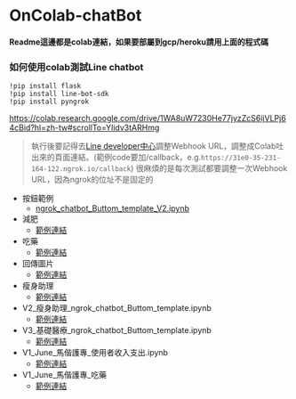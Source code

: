 # OnColab-chatBot 
#### Readme這邊都是colab連結，如果要部屬到gcp/heroku請用上面的程式碼
### 如何使用colab測試Line chatbot
```
!pip install flask
!pip install line-bot-sdk
!pip install pyngrok
```
https://colab.research.google.com/drive/1WA8uW7230He77jyzZcS6ijVLPj64cBid?hl=zh-tw#scrollTo=YIidv3tARHmg
> 執行後要記得去[Line developer中心](https://developers.line.biz/console/)調整Webhook URL，調整成Colab吐出來的頁面連結。(範例code要加/callback，e.g.`https://31e0-35-231-164-122.ngrok.io/callback`)
> 很麻煩的是每次測試都要調整一次Webhook URL，因為ngrok的位址不是固定的


- 按鈕範例
  - [ngrok_chatbot_Buttom_template_V2.ipynb](https://colab.research.google.com/drive/1N_HBu17HyQLwNsHDuEeAkS9QAOH85Ydy?usp=sharing)
- 減肥
  - [範例連結](https://colab.research.google.com/drive/1IVuyqkquDfJkwFoOtATVAXYtZS_F-Tlk?hl=zh-tw#scrollTo=mSi-0mnRRGUm)  
- 吃藥
  - [範例連結](https://colab.research.google.com/drive/1OhgmCpUblTxximffTfmRGx7Ghb6ZjOZQ?hl=zh-tw#scrollTo=Lmazs04mRIQl)
- 回傳圖片
  - [範例連結](https://colab.research.google.com/drive/1Z7Zq2TKwWXRAhsv8WzKN5HKVGNEeN9b6?hl=zh-tw#scrollTo=Lmazs04mRIQl) 
- 瘦身助理
  - [範例連結](https://colab.research.google.com/drive/13k5Ouw2WZMdOx3_xN9qEs_bXjYGaxCXT?hl=zh-tw#scrollTo=CMOocpugWgce)
- V2_瘦身助理_ngrok_chatbot_Buttom_template.ipynb
  - [範例連結](https://colab.research.google.com/drive/1JdluL1yZ_VgXFFexGukBYR_5WiXULqzf?hl=zh-tw#scrollTo=Lmazs04mRIQl) 
- V3_基礎醫療_ngrok_chatbot_Buttom_template.ipynb
  - [範例連結](https://colab.research.google.com/drive/1odesYQtuF2SMnVujMyXmKlJKz62HXW52?hl=zh-tw#scrollTo=Lmazs04mRIQl)
- V1_June_馬偕護專_使用者收入支出.ipynb
  - [範例連結](https://colab.research.google.com/drive/1FaJTsjW-SorDXRQzehIesSA-t2gXU_Ly?hl=en#scrollTo=Lmazs04mRIQl)
- V1_June_馬偕護專_吃藥
  - [範例連結](https://colab.research.google.com/drive/1tecJS_E_shmb0cKcENm_9GLnaxPOP2ML?hl=en#scrollTo=Lmazs04mRIQl)
